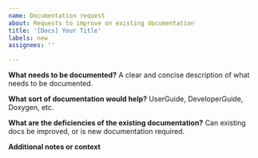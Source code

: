 ```yaml
---
name: Documentation request
about: Requests to improve on existing documentation
title: '[Docs] Your Title'
labels: new
assignees: ''

---
```


**What needs to be documented?**
A clear and concise description of what needs to be documented.

**What sort of documentation would help?**
UserGuide, DeveloperGuide, Doxygen, etc.

**What are the deficiencies of the existing documentation?**
Can existing docs be improved, or is new documentation required.

**Additional notes or context**
